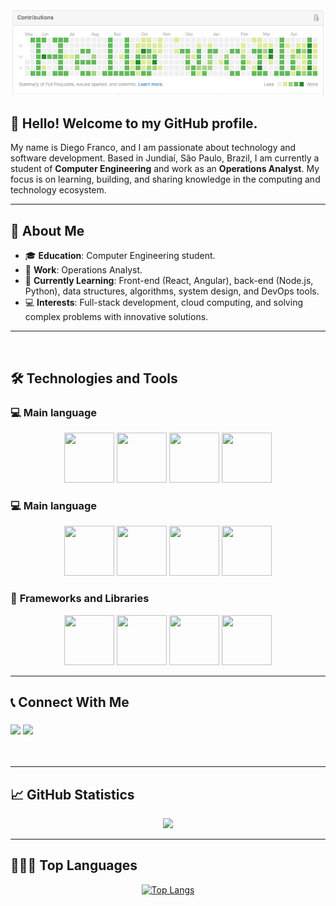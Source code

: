 <div align="center">
  <img src="helloworld.png">
</div>

## 👋 Hello! Welcome to my GitHub profile.

My name is Diego Franco, and I am passionate about technology and software development. Based in Jundiaí, São Paulo, Brazil, I am currently a student of **Computer Engineering** and work as an **Operations Analyst**. My focus is on learning, building, and sharing knowledge in the computing and technology ecosystem.

---

## 🔭 About Me

- 🎓 **Education**: Computer Engineering student.
- 💼 **Work**: Operations Analyst.
- 🌱 **Currently Learning**: Front-end (React, Angular), back-end (Node.js, Python), data structures, algorithms, system design, and DevOps tools.
- 💻 **Interests**: Full-stack development, cloud computing, and solving complex problems with innovative solutions.

---

<br/>

## 🛠️ Technologies and Tools

### 💻 **Main language**

<div align="center">
<img src="https://cdn.jsdelivr.net/gh/devicons/devicon/icons/javascript/javascript-original.svg" width="80" height="80"/> 
<img src="https://cdn.jsdelivr.net/gh/devicons/devicon/icons/python/python-original.svg" width="80" height="80"/> 
<img src="https://cdn.jsdelivr.net/gh/devicons/devicon/icons/java/java-original.svg" width="80" height="80"/> 
<img src="https://cdn.jsdelivr.net/gh/devicons/devicon/icons/go/go-original.svg" width="80" height="80"/>
</div>

### 💻 **Main language**

<div align="center">
<img src="https://cdn.jsdelivr.net/gh/devicons/devicon/icons/javascript/javascript-original.svg" width="80" height="80"/> 
<img src="https://cdn.jsdelivr.net/gh/devicons/devicon/icons/python/python-original.svg" width="80" height="80"/> 
<img src="https://cdn.jsdelivr.net/gh/devicons/devicon/icons/java/java-original.svg" width="80" height="80"/> 
<img src="https://cdn.jsdelivr.net/gh/devicons/devicon/icons/go/go-original.svg" width="80" height="80"/>
</div>

### 🚀 **Frameworks and Libraries**

<div align="center">
<img src="https://cdn.jsdelivr.net/gh/devicons/devicon/icons/nodejs/nodejs-original.svg" width="80" height="80"/> 
<img src="https://cdn.jsdelivr.net/gh/devicons/devicon@latest/icons/nestjs/nestjs-original.svg" width="80" height="80"/> 
<img src="https://cdn.jsdelivr.net/gh/devicons/devicon/icons/flask/flask-original.svg" width="80" height="80"/> 
<img src="https://cdn.jsdelivr.net/gh/devicons/devicon/icons/fastapi/fastapi-original.svg" width="80" height="80"/>
</div>

---

## 📞 Connect With Me

<h3 align="left">
  <p align="left">
  <a href="https://www.linkedin.com/in/diego-gustavo-franco/" target="_blank"><img src="https://img.shields.io/badge/-LinkedIn-%230077B5?style=for-the-badge&logo=linkedin&logoColor=white" target="_blank"></a> 
  <a href="mailto:diego.u.franco@gmail.com"><img src="https://img.shields.io/badge/Gmail-D14836?style=for-the-badge&logo=gmail&logoColor=white" target="_blank"></a>
  </p>
</h3>
<br/>

---

## 📈 GitHub Statistics

<div align="center">
  <a href="https://github.com/dgusfr">
    <img height="180em" src="https://github-readme-stats.vercel.app/api?username=dgusfr&show_icons=true&theme=dracula&include_all_commits=true&count_private=true"/>
  </a>
</div>

---

## 🧑🏼‍💻 Top Languages

<p align="center">
  <a href="https://github.com/DGusFr/github-readme-stats">
    <img src="https://github-readme-stats.vercel.app/api/top-langs/?username=dgusfr&layout=compact&theme=dracula" alt="Top Langs">
  </a>
</p>
